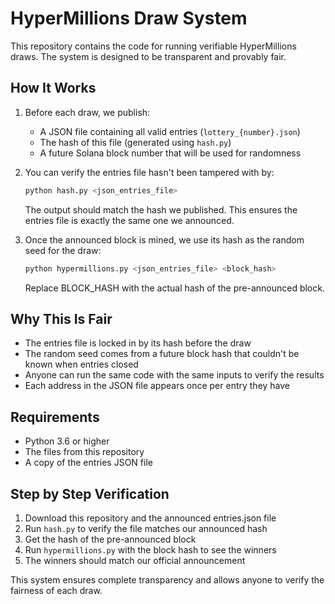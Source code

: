 # HyperMillions Draw System
This repository contains the code for running verifiable HyperMillions draws. The system is designed to be transparent and provably fair.

## How It Works
1. Before each draw, we publish:
   - A JSON file containing all valid entries (`lottery_{number}.json`)
   - The hash of this file (generated using `hash.py`)
   - A future Solana block number that will be used for randomness

2. You can verify the entries file hasn't been tampered with by:
   ```bash
   python hash.py <json_entries_file>
   ```
   The output should match the hash we published. This ensures the entries file is exactly the same one we announced.

3. Once the announced block is mined, we use its hash as the random seed for the draw:
   ```bash
   python hypermillions.py <json_entries_file> <block_hash>
   ```
   Replace BLOCK_HASH with the actual hash of the pre-announced block.

## Why This Is Fair
- The entries file is locked in by its hash before the draw
- The random seed comes from a future block hash that couldn't be known when entries closed
- Anyone can run the same code with the same inputs to verify the results
- Each address in the JSON file appears once per entry they have

## Requirements
- Python 3.6 or higher
- The files from this repository
- A copy of the entries JSON file

## Step by Step Verification
1. Download this repository and the announced entries.json file
2. Run `hash.py` to verify the file matches our announced hash
3. Get the hash of the pre-announced block
4. Run `hypermillions.py` with the block hash to see the winners
5. The winners should match our official announcement

This system ensures complete transparency and allows anyone to verify the fairness of each draw.
